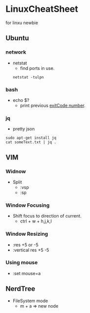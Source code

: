 # LinuxCheatSheet
for linxu newbie


## Ubuntu

### network
* netstat
  * find ports in use.
  ```
  netstat -tulpn
  ```
  
  
### bash
* echo $?
  * print previous [exitCode number]( https://www.tldp.org/LDP/abs/html/exitcodes.html).
 
### jq
* pretty json
~~~
sudo apt-get install jq
cat someText.txt | jq .
~~~
  
  
## VIM

### Widnow
* Split
  * :vsp
  * :sp

### Window Focusing
* Shift focus to direction of current. 
  * ctrl + w +  h,j,k,l 

### Window Resizing
* :res +5 or -5 
* :vertical res +5 -5 

### Using mouse
* :set mouse=a

## NerdTree
* FileSystem mode
  * m + a  => new node
